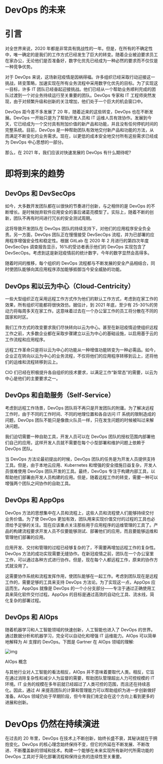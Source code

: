 # DevOps 的未来



# 引言

对全世界来说，2020 年都是非常具有挑战性的一年。但是，在所有的不确定性中，唯一确定的是我们的工作方式已经发生了巨大的转变。随着企业被迫要求员工在家办公，无论他们是否准备好，数字化优先已经成为一种必然的要求而不仅仅是一种竞争优势。



对于 DevOps 来说，这场新冠疫情是因祸得福。许多组织已经采取行动迎接这一挑战，转变策略，加速实现在所有业务流程中采用数字化优先的目标。为了实现这一目标，许多 IT 团队已经奋起迎接挑战。他们已经从一个帮助业务顺利完成的团队过渡到一个对业务持续运行至关重要的团队。DevOps 专家和 IT 工程师突然发现，由于对频繁升级和创新的关注增加，他们处于一个巨大的机会窗口中。



DevOps 距今差不多发展了 20 年，随着近来的这些转变，DevOps 也在不断发展。DevOps 一开始只是为了帮助开发人员和 IT 运维人员有效协作。发展到今天，它已经成为一个交付具有附加价值的新产品和功能，并且没有任何停机时间的完整系统。目前，DevOps 是一种帮助团队有效地交付新产品和功能的方法，从而满足不断变化的业务需求。现在，以更低的成本安全地交付所有这些需求已经成为 DevOps 中心思想的一部分。



那么，在 2021 年，我们应该对快速发展的 DevOps 有什么期待呢?



# 即将到来的趋势

## DevOps 和 DevSecOps

如今，大多数开发团队都在以很快的节奏进行创新，与之相伴的是 DevOps 的不断增长。是时候抛弃软件应用安全的事后诸葛亮模型了。实际上，随着不断的创新，团队不再有时间进行冗长的安全测试周期。



这将导致开发团队在 DevOps 团队的持续支持下，对他们的应用程序安全负全责。另一方面，DevOps 团队正在慢慢接受 DevSecOps 流程，并为已部署的应用程序增强安全性和稳定性。根据 GitLab 在 2020 年 2 月进行的第四次年度 DevSecOps 调查报告显示，16%的受访者表示他们的 DevOps 实现包含了 DevSecOps。考虑到这是新冠疫情前的统计数字，今年的数字显然会高得多。



随着时间的推移，每个组织的 DevOps 流程都与不断发展的安全产品相结合，同时使团队能够向其应用程序添加能够抵御当今安全威胁的功能。



## DevOps 和以云为中心（Cloud-Centricity）

一些大型组织正在采用远程工作方式作为他们的默认工作方式，考虑到在家工作的效果，所有组织可能都将很快效仿。据估计，到 2021 年底，至少有 25-30%的劳动力将每周多天在家工作。这意味着过去在一个办公室工作的员工将分散在不同的国家和时区。



我们工作方式的改变要求我们尽快转向以云为中心。甚至在新冠疫情迫使组织远程工作之前，大多数企业都在采取步骤建立以云为中心的基础设施，以启用基于云的工作流程和应用程序。



远程工作革命只是将以云为中心的功能从一种增值功能转变为一种必需品。如今，企业正在转向以云为中心的业务流程，不仅将他们的应用程序转移到云上，还将他们的运维和流程转移到云上。



CIO 们已经在积极提升各自组织的技术要求，以满足工作“新常态”的需要，以云为中心是他们的主要要求之一。



## DevOps 和自助服务（Self-Service）

考虑到远程工作场景，DevOps 团队将不再只是开发团队的附庸。为了解决远程工作时，由于不同的工作时间、不同的地理位置和各自访问 IT 系统的限制造成的问题，DevOps 团队不能只是像救火队员一样，只在发生问题的时候被叫过来解决问题。



我们迫切需要一种自助工具，开发人员可以在 DevOps 团队的授权范围内部署他们自己的应用，这样开发人员就不需要在每个小型部署和维护问题上依赖于 DevOps 团队。



当 DevOps 方法论最初提出的时候，DevOps 团队的任务是为开发人员提供支持工具。但是，由于本地云应用、Kubernetes 和增强的安全措施日益复杂，开发人员很难使用 DevOps 团队开发的工具。最终，DevOps 专注于构建内部工具，以帮助他们部署由开发人员构建的应用。但是，随着远程工作的转变，需要一种可以增强两个团队之间协作的自助工具。



## DevOps 和 AppOps

DevOps 方法的思想集中在人员和流程上，这些人员和流程使人们能够持续交付业务价值。为了使 DevOps 更加有效，团队用来实现价值交付的过程的工具也必须给予足够的关注。现在应该重点关注那些用于应用程序的运维管理的工具了。产品的构建流程要求开发人员不仅要能够测试、部署他们的应用，而且要能够运维和管理他们部署的应用。



应用开发、交付和管理的过程已经够复杂的了，不需要再增加远程工作的复杂性。DevOps 方法的成功实现需要无缝协作。在新冠疫情之前，团队在一个办公室里工作，可以通过各种方式进行协作。但是，现在每个人都远程工作，原来的协作方式就没用了。



这需要协作系统和流程发挥作用，使团队能够在一起工作。考虑到团队现在是远程工作的，需要足够的工具来支持 DevOps 方法论。为了实现这一点，AppOps 应运而生。AppOps 就像是 DevOps 的一个小分支部分——专注于通过正确使用工具来简化软件交付过程。AppOps 的目标是通过高效的自动化工具、流水线，简化复杂的部署过程。



## DevOps 和 AIOps

随着机器学习和人工智能领域的快速创新，人工智能也进入了 DevOps 的世界。通过数据分析和机器学习，完全可以自动化和增强 IT 运维能力。AIOps 可以简单地解释为 AI 支撑的 DevOps。下图是 Gartner 在 AIOps 领域的理解:



![img](https://static001.geekbang.org/infoq/96/96c5c4b81fcb3d8756cfcbd23eb47b2f.png)

AIOps 概念



与其他行业对人工智能的看法相反，AIOps 并不意味着要取代人类。相反，它旨在通过消除复杂性和减少人为监督的需要，帮助团队管理超出人力可控规模的 IT 环境。IT 业务的规模在多年前就已经超过了人类可控的范围，而且还在持续恶化。因此，通过 AI 来提高团队的计算和管理能力可以帮助组织为进一步创新做好准备。AIOps 领域仍处于早期阶段，但今年我们肯定会在这个方向上看到更多的进展和创新。



# DevOps 仍然在持续演进

在过去的 20 年里，DevOps 在技术上不断创新，始终长盛不衰，其秘诀就在于拥抱变化。DevOps 的核心理念始终保持不变，但它的外延在不断发展、不断改进、不断覆盖新的领域和技术。构建一个能够在未来实现所有新时代所需功能的 DevOps 工具对于简化部署流程和保持业务的连续性至关重要。